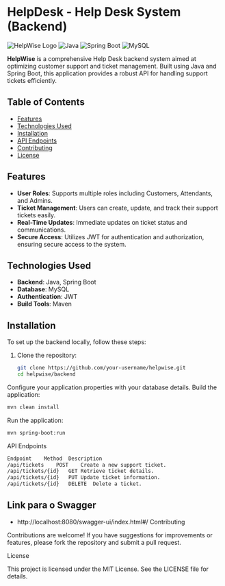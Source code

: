 # HelpDesk - Help Desk System (Backend)

![HelpWise Logo](https://via.placeholder.com/150) <!-- Adicione aqui o link da imagem do logo do projeto -->
![Java](https://via.placeholder.com/50/007396/FFFFFF?text=Java) <!-- Logo Java -->
![Spring Boot](https://via.placeholder.com/50/6DB33F/FFFFFF?text=SB) <!-- Logo Spring Boot -->
![MySQL](https://via.placeholder.com/50/4479A1/FFFFFF?text=MySQL) <!-- Logo MySQL -->

**HelpWise** is a comprehensive Help Desk backend system aimed at optimizing customer support and ticket management. Built using Java and Spring Boot, this application provides a robust API for handling support tickets efficiently.

## Table of Contents
- [Features](#features)
- [Technologies Used](#technologies-used)
- [Installation](#installation)
- [API Endpoints](#api-endpoints)
- [Contributing](#contributing)
- [License](#license)

## Features
- **User Roles**: Supports multiple roles including Customers, Attendants, and Admins.
- **Ticket Management**: Users can create, update, and track their support tickets easily.
- **Real-Time Updates**: Immediate updates on ticket status and communications.
- **Secure Access**: Utilizes JWT for authentication and authorization, ensuring secure access to the system.

## Technologies Used
- **Backend**: Java, Spring Boot
- **Database**: MySQL
- **Authentication**: JWT
- **Build Tools**: Maven

## Installation

To set up the backend locally, follow these steps:

1. Clone the repository:
   ```bash
   git clone https://github.com/your-username/helpwise.git
   cd helpwise/backend
Configure your application.properties with your database details.
Build the application:

```bash
mvn clean install

```
Run the application:
```bash
mvn spring-boot:run
```
API Endpoints
``` bash
Endpoint	Method	Description
/api/tickets	POST	Create a new support ticket.
/api/tickets/{id}	GET	Retrieve ticket details.
/api/tickets/{id}	PUT	Update ticket information.
/api/tickets/{id}	DELETE	Delete a ticket.
```

## Link para o Swagger
- http://localhost:8080/swagger-ui/index.html#/
Contributing

Contributions are welcome! If you have suggestions for improvements or features, please fork the repository and submit a pull request.

License

This project is licensed under the MIT License. See the LICENSE file for details.